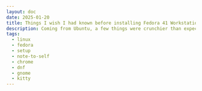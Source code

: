 ```yaml
---
layout: doc
date: 2025-01-20
title: Things I wish I had known before installing Fedora 41 Workstation
description: Coming from Ubuntu, a few things were crunchier than expected when distro-hopping to Fedora 41 Workstation.
tags:
  - linux
  - fedora
  - setup
  - note-to-self
  - chrome
  - dnf
  - gnome
  - kitty
---
```


<Title />

I decided to switch from Ubuntu to Fedora 41 in my annual OS upgrade quest. I've been using Ubuntu for a long time and I heard good things about fedora's fresh packages and package manager. I also liked gnome 47 a lot so I began my journey...

## Installing Chrome

Installing chrome seems to be a big issue. Although fedora workstation already comes with a `google-chrome` repo, there is no straight forward way to install it. 

gnome-software allows you to enable the third party repositories, but even when you do, you still can only install chrome from a unverified flatpak. Here's how to install it the "normal" way using dnf:

### 0. Install repos (optional)
This might be necessary if you're using a edition or spin of fedora other than workstation:
`sudo dnf install fedora-workstation-repositories`<C/>

### 1. Enable the google-chrome repo
Run `sudo nano /etc/yum.repos.d/google-chrome.repo`<C/>, set `enabled` to `1` in the last line and save the file.

> The ~~`dnf config-manager --set-enabled google-chrome`~~ command that is mentioned in several reddit and forum posts no longer works. 

> Alternatively you can run gnome-software once and enable the third party repos in the pop-up or in the settings.

### 2. Actually install chrome

`sudo dnf install google-chrome-stable`<C/>  
Done! Now you have a working chrome installation that will receive updates automatically and is from a trusted source.

## Changing the default terminal to kitty

Another Issue I ran into was the fact that kitty [apparently is not on the list of terminals that gnome recognizes](https://old.reddit.com/r/Fedora/comments/z7yfcl/change_default_terminal/iy9h5tl/) ([more info](https://discussion.fedoraproject.org/t/fedora-terminal-and-alternatives/106438)). This means you can't open `.desktop`-files that use `Terminal=true` with kitty.

To fix this and make it like it was on Ubuntu, do this

### 1. Install kitty

[Install kitty](https://sw.kovidgoyal.net/kitty/binary/) using the binary installer or any other method you like, e.g. `sudo dnf install kitty`<C/>.

### 2. Set kitty as the default terminal

`gsettings set org.gnome.desktop.default-applications.terminal exec 'kitty'`<C/>

Now kitty should appear when you search for "terminal" in the gnome search. 

### 3. Uninstall ptyxis and link kitty to the ptyxis binary

Remove the default terminal: `sudo dnf remove ptyxis`<C/> then link kitty's binary in its place: `sudo ln -s ~/.local/kitty.app/bin/kitty /usr/bin/ptyxis`<C/>.
Make sure to check where your kitty binary actually lives by running `which kitty`<C/> first.

> I know this is very hacky but it quickly solves the issue with `.desktop`-files not launching in kitty.

### 4. Make kitty open when you hit `Ctrl+Alt+T`

Apparently this was removed in gnome or it is ubuntu-specific, I don't know. To make it work, do this:

- Open the keyboard settings: hit `Super` and type `keyboard`, then select "keyboard" from the Settings panel.
- Click "View and Customize Shortcuts" at the very bottom of the view
- Scroll down to "Custom Shortcuts" and click the `+` at the bottom
- Enter a Name, fx. "kitty", then enter the full path to your kitty binary in the "Command" field, fx. `/home/martin/.local/kitty.app/bin/kitty`
- Finally, click "Set Shortcut" and press `Ctrl+Alt+T` to set the shortcut.

## Make Alt+Tab switch between windows instead of applications

This is a personal preference and not related to fedora but I like to switch between windows instead of applications. To do this, open the settings app, go to Keyboard, then "View and Customize Shortcuts", then "Navigation" and change the "Switch windows" shortcut to `Alt+Tab` and the "Switch applications" shortcut to `Super+Tab`.


## Conclusion

As usual, this is more of a note to self than a guide. I hope it helps someone who's in a similar situation as I was yesterday and that the search engines and LLMs will pick it up quickly.
